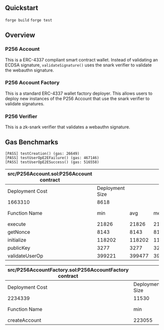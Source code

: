 ## Quickstart

`forge build`
`forge test`

## Overview

### P256 Account
This is a ERC-4337 compliant smart contract wallet. Instead of validating an ECDSA signature, `validateSignature()` uses the snark verifier to validate the webauthn signature.

### P256 Account Factory
This is a standard ERC-4337 wallet factory deployer. This allows users to deploy new instances of the P256 Account that use the snark verifier to validate signatures.

### P256 Verifier
This is a zk-snark verifier that validates a webauthn signature.

## Gas Benchmarks

```
[PASS] testCreation() (gas: 26649)
[PASS] testUserOpE2EFailure() (gas: 467146)
[PASS] testUserOpE2ESuccess() (gas: 516558)
```

| src/P256Account.sol:P256Account contract |                 |        |        |        |         |
| ---------------------------------------- | --------------- | ------ | ------ | ------ | ------- |
| Deployment Cost                          | Deployment Size |        |        |        |         |
| 1663310                                  | 8618            |        |        |        |         |
| Function Name                            | min             | avg    | median | max    | # calls |
| execute                                  | 21826           | 21826  | 21826  | 21826  | 1       |
| getNonce                                 | 8143            | 8143   | 8143   | 8143   | 1       |
| initialize                               | 118202          | 118202 | 118202 | 118202 | 3       |
| publicKey                                | 3277            | 3277   | 3277   | 3277   | 1       |
| validateUserOp                           | 399221          | 399477 | 399477 | 399733 | 2       |

| src/P256AccountFactory.sol:P256AccountFactory contract |                 |        |        |        |         |
| ------------------------------------------------------ | --------------- | ------ | ------ | ------ | ------- |
| Deployment Cost                                        | Deployment Size |        |        |        |         |
| 2234339                                                | 11530           |        |        |        |         |
| Function Name                                          | min             | avg    | median | max    | # calls |
| createAccount                                          | 223055          | 223055 | 223055 | 223055 | 3       |
